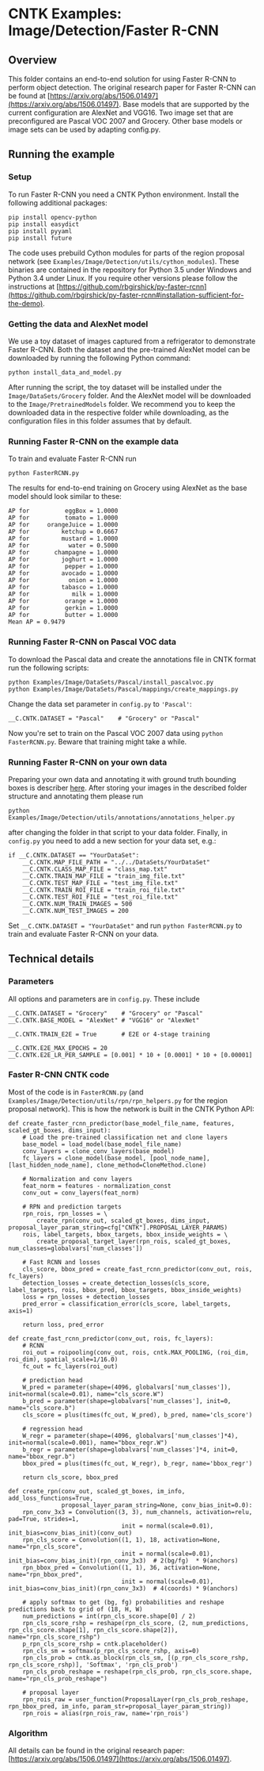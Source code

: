 # CNTK Examples: Image/Detection/Faster R-CNN

## Overview

This folder contains an end-to-end solution for using Faster R-CNN to perform object detection. 
The original research paper for Faster R-CNN can be found at [https://arxiv.org/abs/1506.01497](https://arxiv.org/abs/1506.01497).
Base models that are supported by the current configuration are AlexNet and VGG16. 
Two image set that are preconfigured are Pascal VOC 2007 and Grocery. 
Other base models or image sets can be used by adapting config.py.

## Running the example

### Setup

To run Faster R-CNN you need a CNTK Python environment. Install the following additional packages:

```
pip install opencv-python
pip install easydict
pip install pyyaml
pip install future
```

The code uses prebuild Cython modules for parts of the region proposal network (see `Examples/Image/Detection/utils/cython_modules`). 
These binaries are contained in the repository for Python 3.5 under Windows and Python 3.4 under Linux.
If you require other versions please follow the instructions at [https://github.com/rbgirshick/py-faster-rcnn](https://github.com/rbgirshick/py-faster-rcnn#installation-sufficient-for-the-demo).

### Getting the data and AlexNet model

We use a toy dataset of images captured from a refrigerator to demonstrate Faster R-CNN. Both the dataset and the pre-trained AlexNet model can be downloaded by running the following Python command:

`python install_data_and_model.py`

After running the script, the toy dataset will be installed under the `Image/DataSets/Grocery` folder. And the AlexNet model will be downloaded to the `Image/PretrainedModels` folder. 
We recommend you to keep the downloaded data in the respective folder while downloading, as the configuration files in this folder assumes that by default.

### Running Faster R-CNN on the example data

To train and evaluate Faster R-CNN run 

`python FasterRCNN.py`

The results for end-to-end training on Grocery using AlexNet as the base model should look similar to these:

```
AP for          eggBox = 1.0000
AP for          tomato = 1.0000
AP for     orangeJuice = 1.0000
AP for         ketchup = 0.6667
AP for         mustard = 1.0000
AP for           water = 0.5000
AP for       champagne = 1.0000
AP for         joghurt = 1.0000
AP for          pepper = 1.0000
AP for         avocado = 1.0000
AP for           onion = 1.0000
AP for         tabasco = 1.0000
AP for            milk = 1.0000
AP for          orange = 1.0000
AP for          gerkin = 1.0000
AP for          butter = 1.0000
Mean AP = 0.9479
```

### Running Faster R-CNN on Pascal VOC data

To download the Pascal data and create the annotations file in CNTK format run the following scripts:

```
python Examples/Image/DataSets/Pascal/install_pascalvoc.py
python Examples/Image/DataSets/Pascal/mappings/create_mappings.py
```

Change the data set parameter in `config.py` to `'Pascal'`:

```
__C.CNTK.DATASET = "Pascal"    # "Grocery" or "Pascal"
```

Now you're set to train on the Pascal VOC 2007 data using `python FasterRCNN.py`. Beware that training might take a while.

### Running Faster R-CNN on your own data

Preparing your own data and annotating it with ground truth bounding boxes is describer [here](https://docs.microsoft.com/en-us/cognitive-toolkit/Object-Detection-using-Fast-R-CNN#train-on-your-own-data).
After storing your images in the described folder structure and annotating them please run

`python Examples/Image/Detection/utils/annotations/annotations_helper.py`

after changing the folder in that script to your data folder. Finally, in `config.py` you need to add a new section for your data set, e.g.:

```
if __C.CNTK.DATASET == "YourDataSet":
    __C.CNTK.MAP_FILE_PATH = "../../DataSets/YourDataSet"
    __C.CNTK.CLASS_MAP_FILE = "class_map.txt"
    __C.CNTK.TRAIN_MAP_FILE = "train_img_file.txt"
    __C.CNTK.TEST_MAP_FILE = "test_img_file.txt"
    __C.CNTK.TRAIN_ROI_FILE = "train_roi_file.txt"
    __C.CNTK.TEST_ROI_FILE = "test_roi_file.txt"
    __C.CNTK.NUM_TRAIN_IMAGES = 500
    __C.CNTK.NUM_TEST_IMAGES = 200
```

Set `__C.CNTK.DATASET = "YourDataSet"` and run `python FasterRCNN.py` to train and evaluate Faster R-CNN on your data.

## Technical details

### Parameters

All options and parameters are in `config.py`. These include

```
__C.CNTK.DATASET = "Grocery"    # "Grocery" or "Pascal"
__C.CNTK.BASE_MODEL = "AlexNet" # "VGG16" or "AlexNet"

__C.CNTK.TRAIN_E2E = True       # E2E or 4-stage training

__C.CNTK.E2E_MAX_EPOCHS = 20
__C.CNTK.E2E_LR_PER_SAMPLE = [0.001] * 10 + [0.0001] * 10 + [0.00001]
```

### Faster R-CNN CNTK code

Most of the code is in `FasterRCNN.py` (and `Examples/Image/Detection/utils/rpn/rpn_helpers.py` for the region proposal network). This is how the network is built in the CNTK Python API:

```
def create_faster_rcnn_predictor(base_model_file_name, features, scaled_gt_boxes, dims_input):
    # Load the pre-trained classification net and clone layers
    base_model = load_model(base_model_file_name)
    conv_layers = clone_conv_layers(base_model)
    fc_layers = clone_model(base_model, [pool_node_name], [last_hidden_node_name], clone_method=CloneMethod.clone)

    # Normalization and conv layers
    feat_norm = features - normalization_const
    conv_out = conv_layers(feat_norm)

    # RPN and prediction targets
    rpn_rois, rpn_losses = \
        create_rpn(conv_out, scaled_gt_boxes, dims_input, proposal_layer_param_string=cfg["CNTK"].PROPOSAL_LAYER_PARAMS)
    rois, label_targets, bbox_targets, bbox_inside_weights = \
        create_proposal_target_layer(rpn_rois, scaled_gt_boxes, num_classes=globalvars['num_classes'])

    # Fast RCNN and losses
    cls_score, bbox_pred = create_fast_rcnn_predictor(conv_out, rois, fc_layers)
    detection_losses = create_detection_losses(cls_score, label_targets, rois, bbox_pred, bbox_targets, bbox_inside_weights)
    loss = rpn_losses + detection_losses
    pred_error = classification_error(cls_score, label_targets, axis=1)

    return loss, pred_error

def create_fast_rcnn_predictor(conv_out, rois, fc_layers):
    # RCNN
    roi_out = roipooling(conv_out, rois, cntk.MAX_POOLING, (roi_dim, roi_dim), spatial_scale=1/16.0)
    fc_out = fc_layers(roi_out)

    # prediction head
    W_pred = parameter(shape=(4096, globalvars['num_classes']), init=normal(scale=0.01), name="cls_score.W")
    b_pred = parameter(shape=globalvars['num_classes'], init=0, name="cls_score.b")
    cls_score = plus(times(fc_out, W_pred), b_pred, name='cls_score')

    # regression head
    W_regr = parameter(shape=(4096, globalvars['num_classes']*4), init=normal(scale=0.001), name="bbox_regr.W")
    b_regr = parameter(shape=globalvars['num_classes']*4, init=0, name="bbox_regr.b")
    bbox_pred = plus(times(fc_out, W_regr), b_regr, name='bbox_regr')

    return cls_score, bbox_pred

def create_rpn(conv_out, scaled_gt_boxes, im_info, add_loss_functions=True,
               proposal_layer_param_string=None, conv_bias_init=0.0):
    rpn_conv_3x3 = Convolution((3, 3), num_channels, activation=relu, pad=True, strides=1,
                                init = normal(scale=0.01), init_bias=conv_bias_init)(conv_out)
    rpn_cls_score = Convolution((1, 1), 18, activation=None, name="rpn_cls_score",
                                init = normal(scale=0.01), init_bias=conv_bias_init)(rpn_conv_3x3)  # 2(bg/fg)  * 9(anchors)
    rpn_bbox_pred = Convolution((1, 1), 36, activation=None, name="rpn_bbox_pred",
                                init = normal(scale=0.01), init_bias=conv_bias_init)(rpn_conv_3x3)  # 4(coords) * 9(anchors)

    # apply softmax to get (bg, fg) probabilities and reshape predictions back to grid of (18, H, W)
    num_predictions = int(rpn_cls_score.shape[0] / 2)
    rpn_cls_score_rshp = reshape(rpn_cls_score, (2, num_predictions, rpn_cls_score.shape[1], rpn_cls_score.shape[2]), name="rpn_cls_score_rshp")
    p_rpn_cls_score_rshp = cntk.placeholder()
    rpn_cls_sm = softmax(p_rpn_cls_score_rshp, axis=0)
    rpn_cls_prob = cntk.as_block(rpn_cls_sm, [(p_rpn_cls_score_rshp, rpn_cls_score_rshp)], 'Softmax', 'rpn_cls_prob')
    rpn_cls_prob_reshape = reshape(rpn_cls_prob, rpn_cls_score.shape, name="rpn_cls_prob_reshape")

    # proposal layer
    rpn_rois_raw = user_function(ProposalLayer(rpn_cls_prob_reshape, rpn_bbox_pred, im_info, param_str=proposal_layer_param_string))
    rpn_rois = alias(rpn_rois_raw, name='rpn_rois')
```

### Algorithm 

All details can be found in the original research paper: [https://arxiv.org/abs/1506.01497](https://arxiv.org/abs/1506.01497).

